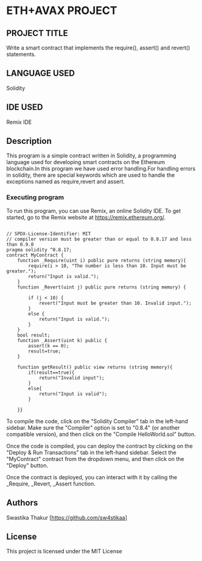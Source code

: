# ETH+AVAX PROJECT
## PROJECT TITLE
Write a smart contract that implements the require(), assert() and revert() statements.
## LANGUAGE USED
Solidity
## IDE USED
Remix IDE
## Description
This program is a simple contract written in Solidity, a programming language used for developing smart contracts on the Ethereum blockchain.In this program we have used error handling.For handling errors in solidity, there are special keywords which are used to handle the exceptions named as require,revert and assert.
### Executing program
To run this program, you can use Remix, an online Solidity IDE. To get started, go to the Remix website at https://remix.ethereum.org/.
```solidity

// SPDX-License-Identifier: MIT
// compiler version must be greater than or equal to 0.8.17 and less than 0.9.0
pragma solidity ^0.8.17;
contract MyContract {
    function _Require(uint i) public pure returns (string memory){
        require(i > 10, "The number is less than 10. Input must be greater.");
        return("Input is valid.");
    }
    function _Revert(uint j) public pure returns (string memory) {
        
        if (j < 10) {
            revert("Input must be greater than 10. Invalid input.");
        }
        else {
            return("Input is valid.");
        }
    }
    bool result;
    function _Assert(uint k) public {
        assert(k == 0);
        result=true;
    }

    function getResult() public view returns (string memory){
        if(result==true){
            return("Invalid input");
        }
        else{
            return("Input is valid");
        }

    }}
```
To compile the code, click on the "Solidity Compiler" tab in the left-hand sidebar. Make sure the "Compiler" option is set to "0.8.4" (or another compatible version), and then click on the "Compile HelloWorld.sol" button.

Once the code is compiled, you can deploy the contract by clicking on the "Deploy & Run Transactions" tab in the left-hand sidebar. Select the "MyContract" contract from the dropdown menu, and then click on the "Deploy" button.

Once the contract is deployed, you can interact with it by calling the _Require, _Revert, _Assert function. 

## Authors

Swastika Thakur
[https://github.com/sw4stikaa]


## License

This project is licensed under the MIT License
